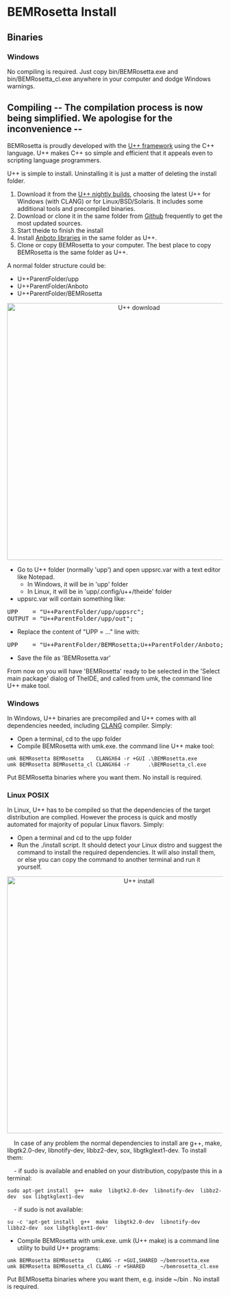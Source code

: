 # BEMRosetta Install

## Binaries

### Windows
No compiling is required. Just copy bin/BEMRosetta.exe and bin/BEMRosetta_cl.exe anywhere in your computer and dodge Windows warnings. 

## Compiling -- The compilation process is now being simplified. We apologise for the inconvenience --

BEMRosetta is proudly developed with the [U++ framework](https://www.ultimatepp.org/) using the C++ language. U++ makes C++ so simple and efficient that it appeals even to scripting language programmers.

U++ is simple to install. Uninstalling it is just a matter of deleting the install folder. 
1. Download it from the [U++ nightly builds](https://www.ultimatepp.org/www$uppweb$download$en-us.html), choosing the latest U++ for Windows (with CLANG) or for Linux/BSD/Solaris. It includes some additional tools and precompiled binaries.
2. Download or clone it in the same folder from [Github](https://github.com/ultimatepp/ultimatepp) frequently to get the most updated sources.
3. Start theide to finish the install
4. Install [Anboto libraries](https://github.com/anboto/Anboto) in the same folder as U++.
5. Clone or copy BEMRosetta to your computer. The best place to copy BEMRosetta is the same folder as U++. 

A normal folder structure could be:
* U++ParentFolder/upp
* U++ParentFolder/Anboto
* U++ParentFolder/BEMRosetta

<p align="center"><img src="https://github.com/izabala123/BEMRosetta/blob/master/other/md%20resources/Download.png" width="600" title="U++ download"></p>

* Go to U++ folder (normally 'upp') and open uppsrc.var with a text editor like Notepad.
  * In Windows, it will be in 'upp' folder
  * In Linux, it will be in 'upp/.config/u++/theide' folder 
* uppsrc.var will contain something like:
<pre>
UPP    = "U++ParentFolder/upp/uppsrc";
OUTPUT = "U++ParentFolder/upp/out";
</pre>
* Replace the content of "UPP = ..." line with:
<pre>
UPP    = "U++ParentFolder/BEMRosetta;U++ParentFolder/Anboto;U++ParentFolder/upp/uppsrc;U++ParentFolder/upp/bazaar";
</pre>
* Save the file as 'BEMRosetta.var'

From now on you will have 'BEMRosetta' ready to be selected in the 'Select main package' dialog of TheIDE, and called from umk, the command line U++ make tool.

### Windows

In Windows, U++ binaries are precompiled and U++ comes with all dependencies needed, including [CLANG](https://clang.llvm.org/) compiler. Simply:
* Open a terminal, cd to the upp folder
* Compile BEMRosetta with umk.exe. the command line U++ make tool:
```
umk BEMRosetta BEMRosetta    CLANGX64 -r +GUI .\BEMRosetta.exe
umk BEMRosetta BEMRosetta_cl CLANGX64 -r      .\BEMRosetta_cl.exe
```
Put BEMRosetta binaries where you want them. No install is required.

### Linux POSIX 

In Linux, U++ has to be compiled so that the dependencies of the target distribution are complied. However the process is quick and mostly automated for majority of popular Linux flavors. Simply:
* Open a terminal and cd to the upp folder
* Run the ./install script. It should detect your Linux distro and suggest the command to install the required dependencies. It will also install them, or else you can copy the command to another terminal and run it yourself.
<p align="center"><img src="https://github.com/izabala123/BEMRosetta/blob/master/other/md%20resources/Install.png" width="600" title="U++ install"></p>
&nbsp;&nbsp;&nbsp;&nbsp;In case of any problem the normal dependencies to install are g++, make, libgtk2.0-dev, libnotify-dev, libbz2-dev, sox, libgtkglext1-dev. To install them:

&nbsp;&nbsp;&nbsp;&nbsp;- if sudo is available and enabled on your distribution, copy/paste this in a terminal:
```
sudo apt-get install  g++  make  libgtk2.0-dev  libnotify-dev  libbz2-dev  sox libgtkglext1-dev
```

&nbsp;&nbsp;&nbsp;&nbsp;- if sudo is not available:
```
su -c 'apt-get install  g++  make  libgtk2.0-dev  libnotify-dev  libbz2-dev  sox libgtkglext1-dev'
```

* Compile BEMRosetta with umk.exe. umk (U++ make) is a command line utility to build U++ programs:
```
umk BEMRosetta BEMRosetta    CLANG -r +GUI,SHARED ~/bemrosetta.exe
umk BEMRosetta BEMRosetta_cl CLANG -r +SHARED     ~/bemrosetta_cl.exe
```
Put BEMRosetta binaries where you want them, e.g. inside ~/bin . No install is required.
